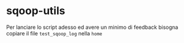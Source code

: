 # sqoop-utils

Per lanciare lo script adesso ed avere un minimo di feedback bisogna copiare il file `test_sqoop_log` nella `home`
